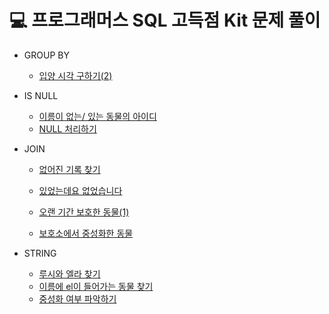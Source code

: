 # 💻 프로그래머스 SQL 고득점 Kit 문제 풀이

- GROUP BY
  
  - [입양 시각 구하기(2)](GROUP_BY/입양시각구하기(2).md)
- IS NULL
  - [이름이 없는/ 있는 동물의 아이디](IS_NULL/이름이없는(있는)동물의아이디.md)
  - [NULL 처리하기](IS_NULL/NULL처리하기.md)
- JOIN
  - [없어진 기록 찾기](JOIN/없어진기록찾기.md)
  
  - [있었는데요 없었습니다](JOIN/있었는데요없었습니다.md)
  
  - [오랜 기간 보호한 동물(1)](JOIN/오랜기간보호한동물(1).md)
  
  - [보호소에서 중성화한 동물](JOIN/보호소에서중성화한동물.md) 
- STRING
  - [루시와 엘라 찾기](STRING/루시와엘라찾기.md)
  - [이름에 el이 들어가는 동물 찾기](STRING/이름에el이들어가는동물찾기.md)
  - [중성화 여부 파악하기](STRING/중성화여부파악하기.md)

